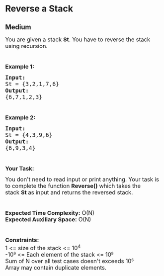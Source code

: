 # Reverse a Stack
## Medium 
<div class="problem-statement" style="user-select: auto;">
                <p style="user-select: auto;"></p><p style="user-select: auto;"><span style="font-size: 18px; user-select: auto;">You are given a stack <strong style="user-select: auto;">St</strong>. You have to reverse the stack using recursion.</span></p>

<p style="user-select: auto;">&nbsp;</p>

<p style="user-select: auto;"><strong style="user-select: auto;"><span style="font-size: 18px; user-select: auto;">Example 1:</span></strong></p>

<pre style="position: relative; user-select: auto;"><strong style="user-select: auto;"><span style="font-size: 18px; user-select: auto;">Input:</span></strong>
<span style="font-size: 18px; user-select: auto;">St = {3,2,1,7,6}</span>
<strong style="user-select: auto;"><span style="font-size: 18px; user-select: auto;">Output:</span></strong>
<span style="font-size: 18px; user-select: auto;">{6,7,1,2,3}</span><div class="open_grepper_editor" title="Edit &amp; Save To Grepper" style="user-select: auto;"></div></pre>

<p style="user-select: auto;">&nbsp;</p>

<p style="user-select: auto;"><strong style="user-select: auto;"><span style="font-size: 18px; user-select: auto;">Example 2:</span></strong></p>

<pre style="position: relative; user-select: auto;"><strong style="user-select: auto;"><span style="font-size: 18px; user-select: auto;">Input:</span></strong>
<span style="font-size: 18px; user-select: auto;">St = {4,3,9,6}</span>
<strong style="user-select: auto;"><span style="font-size: 18px; user-select: auto;">Output:</span></strong>
<span style="font-size: 18px; user-select: auto;">{6,9,3,4}</span><div class="open_grepper_editor" title="Edit &amp; Save To Grepper" style="user-select: auto;"></div></pre>

<p style="user-select: auto;">&nbsp;</p>

<p style="user-select: auto;"><span style="font-size: 18px; user-select: auto;"><strong style="user-select: auto;">Your Task:</strong></span></p>

<p style="user-select: auto;"><span style="font-size: 18px; user-select: auto;">You don't need to read input or print anything. Your task is to complete the function <strong style="user-select: auto;">Reverse()</strong>&nbsp;which takes the stack&nbsp;<strong style="user-select: auto;">St</strong><strong style="user-select: auto;">&nbsp;</strong>as input&nbsp;and returns the reversed stack.</span></p>

<p style="user-select: auto;">&nbsp;</p>

<p style="user-select: auto;"><span style="font-size: 18px; user-select: auto;"><strong style="user-select: auto;">Expected Time Complexity:</strong>&nbsp;O(N)<br style="user-select: auto;">
<strong style="user-select: auto;">Expected Auxiliary Space:</strong>&nbsp;O(N)</span></p>

<p style="user-select: auto;">&nbsp;</p>

<p style="user-select: auto;"><span style="font-size: 18px; user-select: auto;"><strong style="user-select: auto;">Constraints:</strong><br style="user-select: auto;">
1 &lt;= size of the stack &lt;= 10<sup style="user-select: auto;">4</sup></span><br style="user-select: auto;">
<span style="font-size: 18px; user-select: auto;">-10</span><sup style="user-select: auto;">9</sup><span style="font-size: 18px; user-select: auto;"> &lt;= Each element of the stack &lt;= 10</span><sup style="user-select: auto;">9</sup><br style="user-select: auto;">
<span style="font-size: 18px; user-select: auto;">Sum of N over all test cases doesn't exceeds 10</span><sup style="user-select: auto;">6</sup><br style="user-select: auto;">
<span style="font-size: 18px; user-select: auto;">Array may contain duplicate elements.&nbsp;</span></p>
 <p style="user-select: auto;"></p>
            </div>